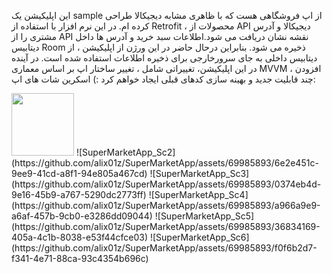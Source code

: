 این اپلیکیشن یک sample از اپ فروشگاهی هست که با ظاهری مشابه دیجیکالا طراحی کرده ام.
در این نرم افزار با استفاده از Retrofit ، محصولات از API دیجیکالا و آدرس مشتری را از API نقشه نشان دریافت می شود.اطلاعات سبد خرید و آدرس ها داخل دیتابیس Room ذخیره می شود. بنابراین درحال حاضر در این ورژن از اپلیکیشن ، از دیتابیس داخلی به جای سرورخارجی برای ذخیره اطلاعات استفاده شده است.
در آینده در این اپلیکیشن، تغییراتی شامل ، تغییر ساختار اپ بر اساس معماری MVVM ، افزودن چند قابلیت جدید و بهینه سازی کدهای قبلی ایجاد خواهم کرد :)
اسکرین شات های اپ:

<img src="[ttps://github.com/alix01z/SuperMarketApp/assets/69985893/fa405788-2dc9-42d5-acab-3c771a4d5405]" width="100">
![SuperMarketApp_Sc2](https://github.com/alix01z/SuperMarketApp/assets/69985893/6e2e451c-9ee9-41cd-a8f1-94e805a467cd)
![SuperMarketApp_Sc3](https://github.com/alix01z/SuperMarketApp/assets/69985893/0374eb4d-9e16-45b9-a767-5290dc2773ff)
![SuperMarketApp_Sc4](https://github.com/alix01z/SuperMarketApp/assets/69985893/a966a9e9-a6af-457b-9cb0-e3286dd09044)
![SuperMarketApp_Sc5](https://github.com/alix01z/SuperMarketApp/assets/69985893/36834169-405a-4c1b-8038-e53f44cfce03)
![SuperMarketApp_Sc6](https://github.com/alix01z/SuperMarketApp/assets/69985893/f0f6b2d7-f341-4e71-88ca-93c4354b696c)
